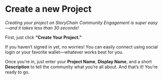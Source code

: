 # Create a new Project

_Creating your project on StoryChain Community Engagement is super easy—and it takes less than 30 seconds!_

First, just click **“Create Your Project.”**

If you haven’t signed in yet, no worries! You can easily connect using social login or your favorite wallet—whatever works best for you.

Once you’re in, just enter your **Project Name**, **Display Name**, and a short **Description** to tell the community what you’re all about. And that’s it! You’re ready to go.
